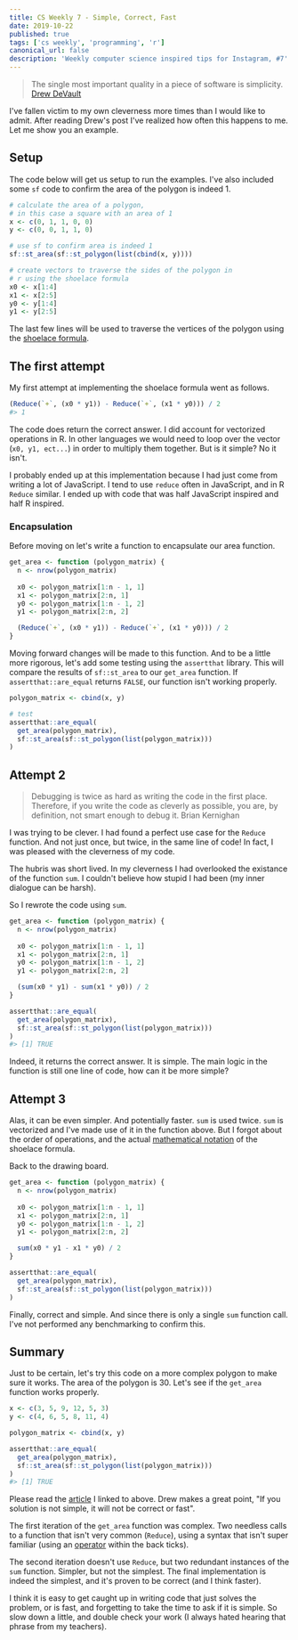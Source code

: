 ```yaml
---
title: CS Weekly 7 - Simple, Correct, Fast
date: 2019-10-22
published: true
tags: ['cs weekly', 'programming', 'r']
canonical_url: false
description: 'Weekly computer science inspired tips for Instagram, #7'
---
```


> The single most important quality in a piece of software is simplicity.
> [Drew DeVault](https://drewdevault.com/2018/07/09/Simple-correct-fast.html)

I've fallen victim to my own cleverness more times than I would like to admit. After reading Drew's post I've realized how often this happens to me. Let me show you an example.

## Setup

The code below will get us setup to run the examples. I've also included some `sf` code to confirm the area of the polygon is indeed 1.

```r
# calculate the area of a polygon, 
# in this case a square with an area of 1
x <- c(0, 1, 1, 0, 0)
y <- c(0, 0, 1, 1, 0)

# use sf to confirm area is indeed 1
sf::st_area(sf::st_polygon(list(cbind(x, y))))

# create vectors to traverse the sides of the polygon in
# r using the shoelace formula
x0 <- x[1:4]
x1 <- x[2:5]
y0 <- y[1:4]
y1 <- y[2:5]

```

The last few lines will be used to traverse the vertices of the polygon using the [shoelace formula](https://en.wikipedia.org/wiki/Shoelace_formula). 

## The first attempt

My first attempt at implementing the shoelace formula went as follows.

```r
(Reduce(`+`, (x0 * y1)) - Reduce(`+`, (x1 * y0))) / 2
#> 1
```

The code does return the correct answer. I did account for vectorized operations in R. In other languages we would need to loop over the vector (`x0, y1, ect...`) in order to multiply them together. But is it simple? No it isn't.

I probably ended up at this implementation because I had just come from writing a lot of JavaScript. I tend to use `reduce` often in JavaScript, and in R `Reduce` similar. I ended up with code that was half JavaScript inspired and half R inspired. 

### Encapsulation

Before moving on let's write a function to encapsulate our area function. 

```r
get_area <- function (polygon_matrix) {
  n <- nrow(polygon_matrix)
  
  x0 <- polygon_matrix[1:n - 1, 1]
  x1 <- polygon_matrix[2:n, 1]
  y0 <- polygon_matrix[1:n - 1, 2]
  y1 <- polygon_matrix[2:n, 2]

  (Reduce(`+`, (x0 * y1)) - Reduce(`+`, (x1 * y0))) / 2
}
```

Moving forward changes will be made to this function. And to be a little more rigorous, let's add some testing using the `assertthat` library. This will compare the results of `sf::st_area` to our `get_area` function. If `assertthat::are_equal` returns `FALSE`, our function isn't working properly.

```r
polygon_matrix <- cbind(x, y)

# test
assertthat::are_equal(
  get_area(polygon_matrix),
  sf::st_area(sf::st_polygon(list(polygon_matrix)))
)
```

## Attempt 2

> Debugging is twice as hard as writing the code in the first place. Therefore, if you write the code as cleverly as possible, you are, by definition, not smart enough to debug it. 
> Brian Kernighan

I was trying to be clever. I had found a perfect use case for the `Reduce` function. And not just once, but twice, in the same line of code! In fact, I was pleased with the cleverness of my code.

The hubris was short lived. In my cleverness I had overlooked the existance of the function `sum`. I couldn't believe how stupid I had been (my inner dialogue can be harsh). 

So I rewrote the code using `sum`.

```r
get_area <- function (polygon_matrix) {
  n <- nrow(polygon_matrix)
  
  x0 <- polygon_matrix[1:n - 1, 1]
  x1 <- polygon_matrix[2:n, 1]
  y0 <- polygon_matrix[1:n - 1, 2]
  y1 <- polygon_matrix[2:n, 2]

  (sum(x0 * y1) - sum(x1 * y0)) / 2
}

assertthat::are_equal(
  get_area(polygon_matrix),
  sf::st_area(sf::st_polygon(list(polygon_matrix)))
)
#> [1] TRUE
```

Indeed, it returns the correct answer. It is simple. The main logic in the function is still one line of code, how can it be more simple?

## Attempt 3

Alas, it can be even simpler. And potentially faster. `sum` is used twice. `sum` is vectorized and I've made use of it in the function above. But I forgot about the order of operations, and the actual [mathematical notation](https://en.wikipedia.org/wiki/Shoelace_formula#Statement) of the shoelace formula.

Back to the drawing board.

```r
get_area <- function (polygon_matrix) {
  n <- nrow(polygon_matrix)
  
  x0 <- polygon_matrix[1:n - 1, 1]
  x1 <- polygon_matrix[2:n, 1]
  y0 <- polygon_matrix[1:n - 1, 2]
  y1 <- polygon_matrix[2:n, 2]

  sum(x0 * y1 - x1 * y0) / 2
}

assertthat::are_equal(
  get_area(polygon_matrix),
  sf::st_area(sf::st_polygon(list(polygon_matrix)))
)
```

Finally, correct and simple. And since there is only a single `sum` function call. I've not performed any benchmarking to confirm this. 

## Summary

Just to be certain, let's try this code on a more complex polygon to make sure it works. The area of the polygon is 30. Let's see if the `get_area` function works properly.

```r
x <- c(3, 5, 9, 12, 5, 3)
y <- c(4, 6, 5, 8, 11, 4)

polygon_matrix <- cbind(x, y)

assertthat::are_equal(
  get_area(polygon_matrix),
  sf::st_area(sf::st_polygon(list(polygon_matrix)))
)
#> [1] TRUE
```

Please read the [article](https://drewdevault.com/2018/07/09/Simple-correct-fast.html) I linked to above. Drew makes a great point, "If you solution is not simple, it will not be correct or fast". 

The first iteration of the `get_area` function was complex. Two needless calls to a function that isn't very common (`Reduce`), using a syntax that isn't super familiar (using an [operator](https://www.datamentor.io/r-programming/infix-operator/) within the back ticks). 

The second iteration doesn't use `Reduce`, but two redundant instances of the `sum` function. Simpler, but not the simplest. The final implementation is indeed the simplest, and it's proven to be correct (and I think faster). 

I think it is easy to get caught up in writing code that just solves the problem, or is fast, and forgetting to take the time to ask if it is simple. So slow down a little, and double check your work (I always hated hearing that phrase from my teachers). 